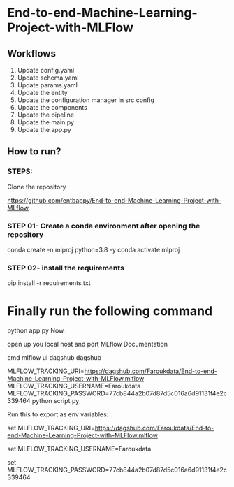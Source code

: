 # End-to-end-Machine-Learning-Project-with-MLFlow


## Workflows

1. Update config.yaml
2. Update schema.yaml
3. Update params.yaml
4. Update the entity
5. Update the configuration manager in src config
6. Update the components
7. Update the pipeline
8. Update the main.py
9. Update the app.py


## How to run?
### STEPS:
Clone the repository

https://github.com/entbappy/End-to-end-Machine-Learning-Project-with-MLflow

### STEP 01- Create a conda environment after opening the repository
conda create -n mlproj python=3.8 -y
conda activate mlproj

### STEP 02- install the requirements
pip install -r requirements.txt

# Finally run the following command
python app.py
Now,

open up you local host and port
MLflow
Documentation

cmd
mlflow ui
dagshub
dagshub

MLFLOW_TRACKING_URI=https://dagshub.com/Faroukdata/End-to-end-Machine-Learning-Project-with-MLFlow.mlflow
MLFLOW_TRACKING_USERNAME=Faroukdata
MLFLOW_TRACKING_PASSWORD=77cb844a2b07d87d5c016a6d91131f4e2c339464
python script.py

Run this to export as env variables:

set MLFLOW_TRACKING_URI=https://dagshub.com/Faroukdata/End-to-end-Machine-Learning-Project-with-MLFlow.mlflow

set MLFLOW_TRACKING_USERNAME=Faroukdata

set MLFLOW_TRACKING_PASSWORD=77cb844a2b07d87d5c016a6d91131f4e2c339464